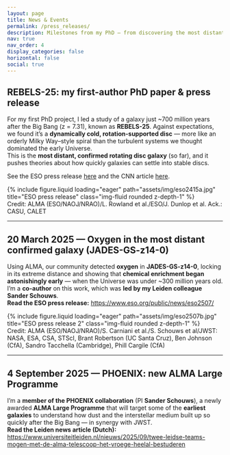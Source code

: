 ```yaml
---
layout: page
title: News & Events
permalink: /press_releases/
description: Milestones from my PhD — from discovering the most distant confirmed rotating disc galaxy to spotting oxygen in the early Universe, and joining a new ALMA programme to probe the first galaxies.
nav: true
nav_order: 4
display_categories: false
horizontal: false
social: true
---
```


## REBELS-25: my first-author PhD paper & press release
For my first PhD project, I led a study of a galaxy just ~700 million years after the Big Bang (z = 7.31), known as **REBELS-25**. Against expectations, we found it’s a **dynamically cold, rotation-supported disc** — more like an orderly Milky Way–style spiral than the turbulent systems we thought dominated the early Universe.  
This is the **most distant, confirmed rotating disc galaxy** (so far), and it pushes theories about how quickly galaxies can settle into stable discs.

See the ESO press release [here](https://www.eso.org/public/news/eso2415/) and the CNN article [here](https://edition.cnn.com/2024/10/16/science/rebels-25-disc-galaxy-paper-scli-intl/index.html).

<div class="row">
  <div class="col-sm mt-3 mt-md-0">
    {% include figure.liquid loading="eager" path="assets/img/eso2415a.jpg" title="ESO press release" class="img-fluid rounded z-depth-1" %}
  </div>
</div>
<div class="caption">
  Credit: ALMA (ESO/NAOJ/NRAO)/L. Rowland et al./ESO/J. Dunlop et al. Ack.: CASU, CALET
</div>

---

## 20 March 2025 — Oxygen in the most distant confirmed galaxy (JADES-GS-z14-0)
Using ALMA, our community detected **oxygen** in **JADES-GS-z14-0**, locking in its extreme distance and showing that **chemical enrichment began astonishingly early** — when the Universe was under ~300 million years old.  
I’m a **co-author** on this work, which was **led by my Leiden colleague Sander Schouws**.  
**Read the ESO press release:** <https://www.eso.org/public/news/eso2507/>

<div class="row">
  <div class="col-sm mt-3 mt-md-0">
    {% include figure.liquid loading="eager" path="assets/img/eso2507b.jpg" title="ESO press release 2" class="img-fluid rounded z-depth-1" %}
  </div>
</div>
<div class="caption">
  Credit: ALMA (ESO/NAOJ/NRAO)/S. Carniani et al./S. Schouws et al/JWST: NASA, ESA, CSA, STScI, Brant Robertson (UC Santa Cruz), Ben Johnson (CfA), Sandro Tacchella (Cambridge), Phill Cargile (CfA)
</div>


---

## 4 September 2025 — PHOENIX: new ALMA Large Programme
I’m a **member of the PHOENIX collaboration** (PI **Sander Schouws**), a newly awarded **ALMA Large Programme** that will target some of the **earliest galaxies** to understand how dust and the interstellar medium built up so quickly after the Big Bang — in synergy with JWST.  
**Read the Leiden news article (Dutch):** <https://www.universiteitleiden.nl/nieuws/2025/09/twee-leidse-teams-mogen-met-de-alma-telescoop-het-vroege-heelal-bestuderen>
